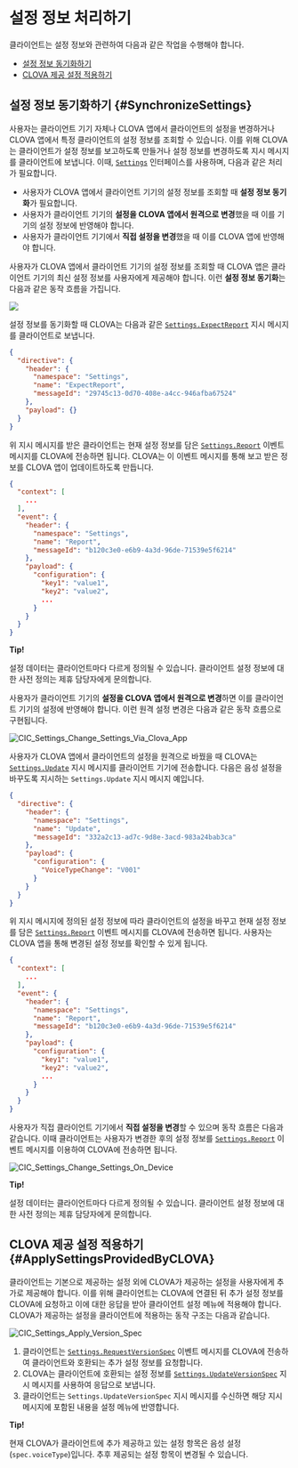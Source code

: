 # 설정 정보 처리하기

클라이언트는 설정 정보와 관련하여 다음과 같은 작업을 수행해야 합니다.

* [설정 정보 동기화하기](#SynchronizeSettings)
* [CLOVA 제공 설정 적용하기](#ApplySettingsProvidedByCLOVA)

## 설정 정보 동기화하기 {#SynchronizeSettings}

사용자는 클라이언트 기기 자체나 CLOVA 앱에서 클라이언트의 설정을 변경하거나 CLOVA 앱에서 특정 클라이언트의 설정 정보를 조회할 수 있습니다. 이를 위해 CLOVA는 클라이언트가 설정 정보를 보고하도록 만들거나 설정 정보를 변경하도록 지시 메시지를 클라이언트에 보냅니다. 이때, [`Settings`](/Develop/References/MessageInterfaces/Settings.md) 인터페이스를 사용하며, 다음과 같은 처리가 필요합니다.

* 사용자가 CLOVA 앱에서 클라이언트 기기의 설정 정보를 조회할 때 **설정 정보 동기화**가 필요합니다.
* 사용자가 클라이언트 기기의 **설정을 CLOVA 앱에서 원격으로 변경**했을 때 이를 기기의 설정 정보에 반영해야 합니다.
* 사용자가 클라이언트 기기에서 **직접 설정을 변경**했을 때 이를 CLOVA 앱에 반영해야 합니다.

사용자가 CLOVA 앱에서 클라이언트 기기의 설정 정보를 조회할 때 CLOVA 앱은 클라이언트 기기의 최신 설정 정보를 사용자에게 제공해야 합니다. 이런 **설정 정보 동기화**는 다음과 같은 동작 흐름을 가집니다.

![](/Develop/Assets/Images/CIC_Settings_Synchronize_Settings_Info.svg)

설정 정보를 동기화할 때 CLOVA는 다음과 같은 [`Settings.ExpectReport`](/Develop/References/MessageInterfaces/Settings.md#ExpectReport) 지시 메시지를 클라이언트로 보냅니다.

```json
{
  "directive": {
    "header": {
      "namespace": "Settings",
      "name": "ExpectReport",
      "messageId": "29745c13-0d70-408e-a4cc-946afba67524"
    },
    "payload": {}
  }
}
```

위 지시 메시지를 받은 클라이언트는 현재 설정 정보를 담은 [`Settings.Report`](/Develop/References/MessageInterfaces/Settings.md#Report) 이벤트 메시지를 CLOVA에 전송하면 됩니다. CLOVA는 이 이벤트 메시지를 통해 보고 받은 정보를 CLOVA 앱이 업데이트하도록 만듭니다.

```json
{
  "context": [
    ...
  ],
  "event": {
    "header": {
      "namespace": "Settings",
      "name": "Report",
      "messageId": "b120c3e0-e6b9-4a3d-96de-71539e5f6214"
    },
    "payload": {
      "configuration": {
        "key1": "value1",
        "key2": "value2",
        ...
      }
    }
  }
}
```

<div class="tip">
  <p><strong>Tip!</strong></p>
  <p>설정 데이터는 클라이언트마다 다르게 정의될 수 있습니다. 클라이언트 설정 정보에 대한 사전 정의는 제휴 담당자에게 문의합니다.</p>
</div>

사용자가 클라이언트 기기의 **설정을 CLOVA 앱에서 원격으로 변경**하면 이를 클라이언트 기기의 설정에 반영해야 합니다. 이런 원격 설정 변경은 다음과 같은 동작 흐름으로 구현됩니다.

![CIC_Settings_Change_Settings_Via_Clova_App](/Develop/Assets/Images/CIC_Settings_Change_Settings_Via_Clova_App.svg)

사용자가 CLOVA 앱에서 클라이언트의 설정을 원격으로 바꿨을 때 CLOVA는 [`Settings.Update`](/Develop/References/MessageInterfaces/Settings.md#Update) 지시 메시지를 클라이언트 기기에 전송합니다. 다음은 음성 설정을 바꾸도록 지시하는 `Settings.Update` 지시 메시지 예입니다.

```json
{
  "directive": {
    "header": {
      "namespace": "Settings",
      "name": "Update",
      "messageId": "332a2c13-ad7c-9d8e-3acd-983a24bab3ca"
    },
    "payload": {
      "configuration": {
        "VoiceTypeChange": "V001"
      }
    }
  }
}
```

위 지시 메시지에 정의된 설정 정보에 따라 클라이언트의 설정을 바꾸고 현재 설정 정보를 담은 [`Settings.Report`](/Develop/References/MessageInterfaces/Settings.md#Report) 이벤트 메시지를 CLOVA에 전송하면 됩니다. 사용자는 CLOVA 앱을 통해 변경된 설정 정보를 확인할 수 있게 됩니다.

```json
{
  "context": [
    ...
  ],
  "event": {
    "header": {
      "namespace": "Settings",
      "name": "Report",
      "messageId": "b120c3e0-e6b9-4a3d-96de-71539e5f6214"
    },
    "payload": {
      "configuration": {
        "key1": "value1",
        "key2": "value2",
        ...
      }
    }
  }
}
```

사용자가 직접 클라이언트 기기에서 **직접 설정을 변경**할 수 있으며 동작 흐름은 다음과 같습니다. 이때 클라이언트는 사용자가 변경한 후의 설정 정보를 [`Settings.Report`](/Develop/References/MessageInterfaces/Settings.md#Report) 이벤트 메시지를 이용하여 CLOVA에 전송하면 됩니다.

![CIC_Settings_Change_Settings_On_Device](/Develop/Assets/Images/CIC_Settings_Change_Settings_On_Device.svg)

<div class="tip">
  <p><strong>Tip!</strong></p>
  <p>설정 데이터는 클라이언트마다 다르게 정의될 수 있습니다. 클라이언트 설정 정보에 대한 사전 정의는 제휴 담당자에게 문의합니다.</p>
</div>

## CLOVA 제공 설정 적용하기 {#ApplySettingsProvidedByCLOVA}

클라이언트는 기본으로 제공하는 설정 외에 CLOVA가 제공하는 설정을 사용자에게 추가로 제공해야 합니다. 이를 위해 클라이언트는 CLOVA에 연결된 뒤 추가 설정 정보를 CLOVA에 요청하고 이에 대한 응답을 받아 클라이언트 설정 메뉴에 적용해야 합니다. CLOVA가 제공하는 설정을 클라이언트에 적용하는 동작 구조는 다음과 같습니다.

![CIC_Settings_Apply_Version_Spec](/Develop/Assets/Images/CIC_Settings_Apply_Version_Spec.svg)

1. 클라이언트는 [`Settings.RequestVersionSpec`](/Develop/References/MessageInterfaces/Settings.md#RequestVersionSpec) 이벤트 메시지를 CLOVA에 전송하여 클라이언트와 호환되는 추가 설정 정보를 요청합니다.
2. CLOVA는 클라이언트에 호환되는 설정 정보를 [`Settings.UpdateVersionSpec`](/Develop/References/MessageInterfaces/Settings.md#UpdateVersionSpec) 지시 메시지를 사용하여 응답으로 보냅니다.
3. 클라이언트는 `Settings.UpdateVersionSpec` 지시 메시지를 수신하면 해당 지시 메시지에 포함된 내용을 설정 메뉴에 반영합니다.

<div class="tip">
  <p><strong>Tip!</strong></p>
  <p>현재 CLOVA가 클라이언트에 추가 제공하고 있는 설정 항목은 음성 설정(<code>spec.voiceType</code>)입니다. 추후 제공되는 설정 항목이 변경될 수 있습니다.</p>
</div>